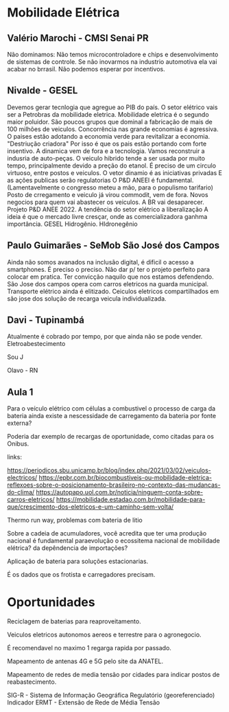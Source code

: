 # Mobilidade Elétrica

## Valério Marochi -  CMSI Senai PR


Não dominamos: Não temos microcontroladore e chips e desenvolvimento 
de sistemas de controle.
Se não inovarmos na industrio automotiva ela vai acabar no brrasil.
Não podemos esperar por incentivos.


## Nivalde - GESEL


Devemos gerar tecnlogia que agregue ao PIB do país.
O setor elétrico vais ser a Petrobras da mobilidade eletrica.
Mobilidade eletrica é o segundo maior poluidor.
São poucos grupos que dominal a fabricação de mais de 100 milhões de veiculos.
Concorrência nas grande economias é agressiva.
O paises estão adotando a economia verde para revitalizar a economia.
"Destriução criadora"
Por isso é que os pais estão portando com forte insentivo.
A dinamica vem de fora e a tecnologia. 
Vamos reconstruir a indusria de auto-peças.
O veiculo hibrido tende a ser usada por muito tempo, principalmente devido
a preção do etanol.
É preciso de um circulo virtuoso, entre postos e veiculos.
O vetor dinamio é as iniciativas privadas
E as ações publicas serão regulatorias
O P&D ANEEl é fundamental.  (Lamentavelmente o congresso meteu a mão, para o populismo tarifario)
Posto de crregamento e veiculo já virou commodit, vem de fora.
Novos negocios para quem vai abastecer os veiculos.
A BR vai desaparecer.
Projeto P&D ANEE 2022.
A tendência do setor elétrico a liberalização
A ideia é que o mercado livre cresçar, onde as comercializadora ganhma importância.
GESEL Hidrogênio.
HIdronegênio 


## Paulo Guimarães - SeMob São José dos Campos


Ainda não somos avanados na inclusão digital, é dificil o acesso a smartphones.
É preciso o preciso.
Não dar p/ ter o projeto perfeito para colocar em pratica.
Ter convicção naquilo que nos estamos defendendo.
São Jose dos campos opera com carros eletricos na guarda municipal.
Transporte elétrico ainda é elitizado.
Ceiculos eletricos compartilhados em são jose dos solução de recarga veicula individualizada.

## Davi - Tupinambá

Atualmente é cobrado por tempo, por que ainda não se pode vender.
Eletroabestecimento

Sou J

Olavo - RN

## Aula 1


Para o veículo elétrico com células a combustivel o processo de carga da bateria
ainda existe a nescessidade de carregamento da bateria por fonte externa?


Poderia dar exemplo de recargas de oportunidade, como citadas para os Onibus.


links:

https://periodicos.sbu.unicamp.br/blog/index.php/2021/03/02/veiculos-electricos/
https://epbr.com.br/biocombustiveis-ou-mobilidade-eletrica-reflexoes-sobre-o-posicionamento-brasileiro-no-contexto-das-mudancas-do-clima/
https://autopapo.uol.com.br/noticia/ninguem-conta-sobre-carros-eletricos/
https://mobilidade.estadao.com.br/mobilidade-para-que/crescimento-dos-eletricos-e-um-caminho-sem-volta/

Thermo run way, problemas com bateria de litio

Sobre a cadeia de acumuladores, você acredita que ter uma produção nacional é fundamental paraevolução o ecossitema nacional de mobilidade elétrica?
da depêndencia de importações?


Aplicação de bateria para soluções estacionarias.
 
 
É os dados que os frotista e carregadores precisam.


# Oportunidades

Reciclagem de baterias para reaproveitamento.

Veiculos eletricos autonomos aereos e terrestre para o agronegocio.

É recomendavel no maximo 1 regarga rapida por passado.

Mapeamento de antenas 4G e 5G pelo site da ANATEL.

Mapeamento de redes de media tensão por cidades para indicar postos de reabastecimento.


SIG-R - Sistema de Informação Geográfica Regulatório (georeferenciado)
Indicador ERMT - Extensão de Rede de Média Tensão













